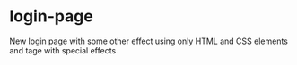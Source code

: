 # login-page
New login page with some other effect 
using only HTML and CSS elements and tage with special effects
